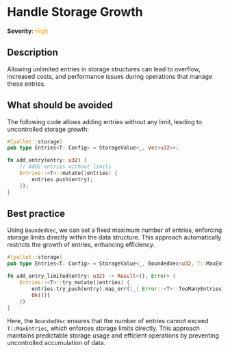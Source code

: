 # Handle Storage Growth

**Severity**: <span style="color:orange;">High</span>

## Description

Allowing unlimited entries in storage structures can lead to overflow, increased costs, and performance issues during
operations that manage these entries.

## What should be avoided

The following code allows adding entries without any limit, leading to uncontrolled storage growth:

```rust
#[pallet::storage]
pub type Entries<T: Config> = StorageValue<_, Vec<u32>>;

fn add_entry(entry: u32) {
    // Adds entries without limits
    Entries::<T>::mutate(|entries| {
        entries.push(entry);
    });
}
```

## Best practice

Using `BoundedVec`, we can set a fixed maximum number of entries, enforcing storage limits directly within the data
structure. This approach automatically restricts the growth of entries, enhancing efficiency.

```rust
#[pallet::storage]
pub type Entries<T: Config> = StorageValue<_, BoundedVec<u32, T::MaxEntries>>;

fn add_entry_limited(entry: u32) -> Result<(), Error> {
    Entries::<T>::try_mutate(|entries| {
        entries.try_push(entry).map_err(|_| Error::<T>::TooManyEntries)?;
        Ok(())
    })
}
```

Here, the `BoundedVec` ensures that the number of entries cannot exceed `T::MaxEntries`, which enforces storage limits
directly. This approach maintains predictable storage usage and efficient operations by preventing uncontrolled
accumulation of data.
